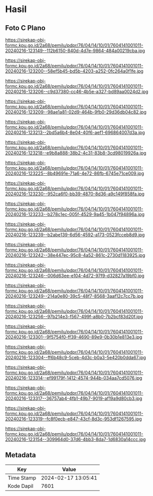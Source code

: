 # Hasil

## Foto C Plano

https://sirekap-obj-formc.kpu.go.id/2a68/pemilu/pdpr/76/04/14/10/01/7604141001011-20240216-123149--112b6150-840d-4d7e-9864-484a00219cba.jpg

https://sirekap-obj-formc.kpu.go.id/2a68/pemilu/pdpr/76/04/14/10/01/7604141001011-20240216-123200--58ef5b45-bd5b-4203-a252-0fc264a0f1fe.jpg

https://sirekap-obj-formc.kpu.go.id/2a68/pemilu/pdpr/76/04/14/10/01/7604141001011-20240216-123206--c9d37380-cc46-4b5e-a327-bd89aa0024d2.jpg

https://sirekap-obj-formc.kpu.go.id/2a68/pemilu/pdpr/76/04/14/10/01/7604141001011-20240216-123209--98ae1a81-02d9-464b-9fb0-29d36db04c82.jpg

https://sirekap-obj-formc.kpu.go.id/2a68/pemilu/pdpr/76/04/14/10/01/7604141001011-20240216-123213--2bd5a6b4-8e04-40f6-aef1-696864007d3a.jpg

https://sirekap-obj-formc.kpu.go.id/2a68/pemilu/pdpr/76/04/14/10/01/7604141001011-20240216-123218--e9b8a888-38b2-4c31-83b8-3cd98019926a.jpg

https://sirekap-obj-formc.kpu.go.id/2a68/pemilu/pdpr/76/04/14/10/01/7604141001011-20240216-123225--8b49691e-71a6-4e72-86fb-6745e71ce009.jpg

https://sirekap-obj-formc.kpu.go.id/2a68/pemilu/pdpr/76/04/14/10/01/7604141001011-20240216-123230--952ca6f0-bb39-4870-8d36-a9c149f858fa.jpg

https://sirekap-obj-formc.kpu.go.id/2a68/pemilu/pdpr/76/04/14/10/01/7604141001011-20240216-123233--b278c1ec-005f-4529-9a45-1b047f94896a.jpg

https://sirekap-obj-formc.kpu.go.id/2a68/pemilu/pdpr/76/04/14/10/01/7604141001011-20240216-123239--b2abe139-6d56-4592-a173-0523fcceb8d9.jpg

https://sirekap-obj-formc.kpu.go.id/2a68/pemilu/pdpr/76/04/14/10/01/7604141001011-20240216-123242--38e447ec-95c8-4a52-861c-2730d1183925.jpg

https://sirekap-obj-formc.kpu.go.id/2a68/pemilu/pdpr/76/04/14/10/01/7604141001011-20240216-123246--006d63ee-e104-4d72-97f9-d32827a19bf0.jpg

https://sirekap-obj-formc.kpu.go.id/2a68/pemilu/pdpr/76/04/14/10/01/7604141001011-20240216-123249--214a0e80-39c5-48f7-8568-3aaf12c7cc7b.jpg

https://sirekap-obj-formc.kpu.go.id/2a68/pemilu/pdpr/76/04/14/10/01/7604141001011-20240216-123256--97b214e3-f567-499f-a8b0-7b2bcf83d20f.jpg

https://sirekap-obj-formc.kpu.go.id/2a68/pemilu/pdpr/76/04/14/10/01/7604141001011-20240216-123301--9f5754f0-ff39-4690-89e9-0b30b1e813e3.jpg

https://sirekap-obj-formc.kpu.go.id/2a68/pemilu/pdpr/76/04/14/10/01/7604141001011-20240216-123304--ff6b48c9-5ceb-4d3c-b0a3-5e420b0dda67.jpg

https://sirekap-obj-formc.kpu.go.id/2a68/pemilu/pdpr/76/04/14/10/01/7604141001011-20240216-123314--ef99179f-1412-4574-944b-034aa7cd5076.jpg

https://sirekap-obj-formc.kpu.go.id/2a68/pemilu/pdpr/76/04/14/10/01/7604141001011-20240216-123317--36757ab4-4fb1-49b7-9019-af19a9d80cb3.jpg

https://sirekap-obj-formc.kpu.go.id/2a68/pemilu/pdpr/76/04/14/10/01/7604141001011-20240216-123319--fc8f0ecb-e847-43cf-8d3c-953df1267595.jpg

https://sirekap-obj-formc.kpu.go.id/2a68/pemilu/pdpr/76/04/14/10/01/7604141001011-20240216-123154--309964d0-37d6-4bb3-8da7-1d6830a14ccc.jpg


## Metadata

| Key        | Value               |
| ---------- | ------------------- |
| Time Stamp | 2024-02-17 13:05:41 |
| Kode Dapil | 7601                |




